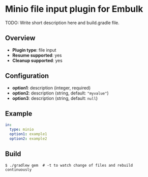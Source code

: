 # Minio file input plugin for Embulk

TODO: Write short description here and build.gradle file.

## Overview

* **Plugin type**: file input
* **Resume supported**: yes
* **Cleanup supported**: yes

## Configuration

- **option1**: description (integer, required)
- **option2**: description (string, default: `"myvalue"`)
- **option3**: description (string, default: `null`)

## Example

```yaml
in:
  type: minio
  option1: example1
  option2: example2
```


## Build

```
$ ./gradlew gem  # -t to watch change of files and rebuild continuously
```
